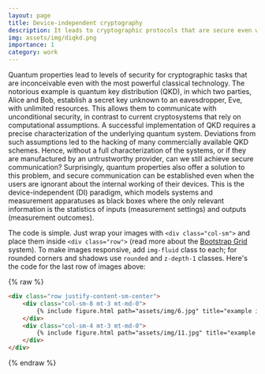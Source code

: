 ```yaml
---
layout: page
title: Device-independent cryptography
description: It leads to cryptographic protocols that are secure even when the systems are not well characterized or manufactured by an untrusted provider.
img: assets/img/diqkd.png
importance: 1
category: work
---
```


Quantum properties lead to levels of security for cryptographic tasks that are inconceivable
even with the most powerful classical technology. The notorious example is quantum key
distribution (QKD), in which two parties, Alice and Bob, establish a secret key unknown to an
eavesdropper, Eve, with unlimited resources. This allows them to communicate with unconditional
security, in contrast to current cryptosystems that rely on computational assumptions.
A successful implementation of QKD requires a precise characterization of the underlying
quantum system. Deviations from such assumptions led to the hacking of many commercially
available QKD schemes. Hence, without a full characterization of the systems, or if they are
manufactured by an untrustworthy provider, can we still achieve secure communication? Surprisingly,
quantum properties also offer a solution to this problem, and secure communication can
be established even when the users are ignorant about the internal working of their devices. This
is the device-independent (DI) paradigm, which models systems and measurement apparatuses as black boxes where the only relevant information is the statistics of inputs (measurement
settings) and outputs (measurement outcomes).




The code is simple.
Just wrap your images with `<div class="col-sm">` and place them inside `<div class="row">` (read more about the <a href="https://getbootstrap.com/docs/4.4/layout/grid/">Bootstrap Grid</a> system).
To make images responsive, add `img-fluid` class to each; for rounded corners and shadows use `rounded` and `z-depth-1` classes.
Here's the code for the last row of images above:

{% raw %}
```html
<div class="row justify-content-sm-center">
    <div class="col-sm-8 mt-3 mt-md-0">
        {% include figure.html path="assets/img/6.jpg" title="example image" class="img-fluid rounded z-depth-1" %}
    </div>
    <div class="col-sm-4 mt-3 mt-md-0">
        {% include figure.html path="assets/img/11.jpg" title="example image" class="img-fluid rounded z-depth-1" %}
    </div>
</div>
```
{% endraw %}
